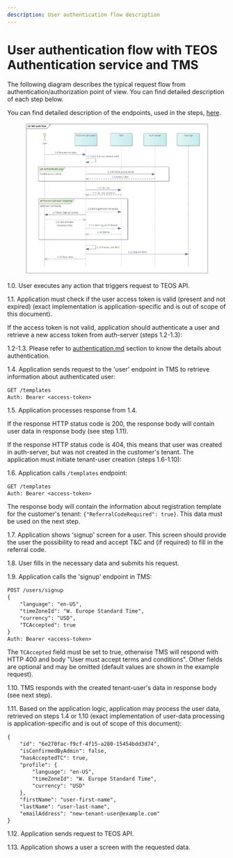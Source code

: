 ```yaml
---
description: User authentication flow description
---
```


# User authentication  flow with TEOS Authentication service and TMS

The following diagram describes the typical request flow from authentication/authorization point of view. You can find detailed description of each step below.

You can find detailed description of the endpoints, used in the steps, [here](https://tms-dev3.dev.coreledger.net/swagger/index.html).

<figure><img src="../.gitbook/assets/TMS auth flow.png" alt=""><figcaption></figcaption></figure>

1.0. User executes any action that triggers request to TEOS API.

1.1. Application must check if the user access token is valid (present and not expired) (exact implementation is application-specific and is out of scope of this document).

If the access token is not valid, application should authenticate a user and retrieve a new access token from auth-server (steps 1.2-1.3):&#x20;

1.2-1.3. Please refer to [authentication.md](../using-the-teos-api/authentication.md "mention") section to know the details about authentication.

1.4. Application sends request to the 'user' endpoint in TMS to retrieve information about authenticated user:&#x20;

```
GET /templates
Auth: Bearer <access-token>
```

1.5. Application processes response from 1.4.&#x20;

If the response HTTP status code is 200, the response body will contain user data in response body (see step 1.11).

If the response HTTP status code is 404, this means that user was created in auth-server, but was not created in the customer's tenant. The application must initiate tenant-user creation (steps 1.6-1.10):

1.6. Application calls `/templates` endpoint:&#x20;

```
GET /templates
Auth: Bearer <access-token>
```

The response body will contain the information about registration template for the customer's tenant: `{"ReferralCodeRequired": true}`. This data must be used on the next step.

1.7. Application shows 'signup' screen for a user. This screen should provide the user the possibility to read and accept T\&C and (if required) to fill in the referral code.

1.8. User fills in the necessary data and submits his request.

1.9. Application calls the 'signup' endpoint in TMS:&#x20;

```
POST /users/signup 
{
    "language": "en-US",
    "timeZoneId": "W. Europe Standard Time",
    "currency": "USD",
    "TCAccepted": true
} 
Auth: Bearer <access-token> 
```

The `TCAccepted` field must be set to true, otherwise TMS will respond with HTTP 400 and body "User must accept terms and conditions". Other fields are optional and may be omitted (default values are shown in the example request).

1.10. TMS responds with the created tenant-user's data in response body (see next step).

1.11. Based on the application logic, application may process the user data, retrieved on steps 1.4 or 1.10 (exact implementation of user-data processing is application-specific and is out of scope of this document):&#x20;

```
{
    "id": "6e270fac-f9cf-4f15-a280-15454bdd3d74",
    "isConfirmedByAdmin": false,
    "hasAcceptedTC": true,
    "profile": {
        "language": "en-US",
        "timeZoneId": "W. Europe Standard Time",
        "currency": "USD"
    },
    "firstName": "user-first-name",
    "lastName": "user-last-name",
    "emailAddress": "new-tenant-user@example.com"
}
```

1.12. Application sends request to TEOS API.

1.13. Application shows a user a screen with the requested data.
